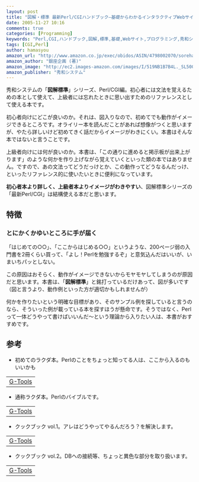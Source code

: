 ```yaml
---
layout: post
title: "図解・標準 最新Perl/CGIハンドブック―基礎からわかるインタラクティブWebサイトプログラミング手法"
date: 2005-11-27 10:16
comments: true
categories: [Programming]
keywords: "Perl,CGI,ハンドブック,図解,標準,基礎,Webサイト,プログラミング,秀和システム"
tags: [CGI,Perl]
author: hamasyou
amazon_url: "http://www.amazon.co.jp/exec/obidos/ASIN/4798002070/sorehabooks-22/249-3277344-6893969?%5Fencoding=UTF8&camp=247&link%5Fcode=xm2"
amazon_author: "銀座企画 (著)"
amazon_image: "http://ec2.images-amazon.com/images/I/519NB1B7B4L._SL500_AA300_.jpg"
amazon_publisher: "秀和システム"
---
```


秀和システムの「<strong>図解標準</strong>」シリーズ、Perl/CGI編。初心者には文法を覚えるための本として使えて、上級者には忘れたときに思い出すためのリファレンスとして使える本です。

初心者向けにどこが良いのか。それは、図入りなので、初めてでも動作がイメージできるところです。オライリー本を読んだことがあれば想像がつくと思いますが、やたら詳しいけど初めてきく話だからイメージがわきにくい。本書はそんな本ではないと言うことです。

上級者向けには何が良いのか。本書は、「この通りに進めると掲示板が出来上がります」のような何かを作り上げながら覚えていくといった類の本ではありません。ですので、あの文法ってどうだっけとか、この動作ってどうなるんだっけ、といったリファレンス的に使いたいときに便利になっています。

<strong>初心者本より詳しく、上級者本よりイメージがわきやすい</strong>、図解標準シリーズの「最新Perl/CGI」は結構使える本だと思います。


<!-- more -->

<h2>特徴</h2>

<h3>とにかくかゆいところに手が届く</h3>

「はじめての○○」、「ここからはじめる○○」というような、200ページ弱の入門書を2冊くらい買って、「よし！Perlを勉強するぞ」と意気込んだはいいが、いまいちパッとしない。

この原因はおそらく、動作がイメージできないからモヤモヤしてしまうのが原因だと思います。本書は、「<strong>図解標準</strong>」と銘打っているだけあって、図が多いです（図と言うより、動作例といった方が適切かもしれませんが）

何かを作りたいという明確な目標があり、そのサンプル例を探していると言うのなら、そういった例が載っている本を探すほうが懸命です。そうではなく、Perlって一体どうやって書けばいいんだ〜という理論から入りたい人は、本書がおすすめです。

<h2>参考</h2>

+ 初めてのラクダ本。Perlのことをちょっと知ってる人は、ここから入るのもいいかも
<div class="rakuten"><table  width="400" border="0" cellpadding="5"><tr><td colspan="2" ><a href="http://www.amazon.co.jp/exec/obidos/ASIN/4873111269/sorehabooks-22/" rel="external nofollow">G-Tools</a></font></td></tr></table></div>

+ 通称ラクダ本。Perlのバイブルです。
<div class="rakuten"><table width="400" border="0" cellpadding="5"><tr><td colspan="2" ><a href="http://www.amazon.co.jp/exec/obidos/ASIN/4873110963/sorehabooks-22/" rel="external nofollow">G-Tools</a></font></td></tr></table></div>

+ クックブック vol.1。アレはどうやってやるんだろう？を解決します。
<div class="rakuten"><table width="400"  border="0" cellpadding="5"><tr><td colspan="2" ><a href="http://www.amazon.co.jp/exec/obidos/ASIN/4873112028/sorehabooks-22/" rel="external nofollow">G-Tools</a></font></td></tr></table></div>

+ クックブック vol.2。DBへの接続等、ちょっと異色な部分を取り扱います。
<div class="rakuten"><table width="400"  border="0" cellpadding="5"><tr><td colspan="2" ><a href="http://www.amazon.co.jp/exec/obidos/ASIN/4873112036/sorehabooks-22/" rel="external nofollow">G-Tools</a></font></td></tr></table></div>




